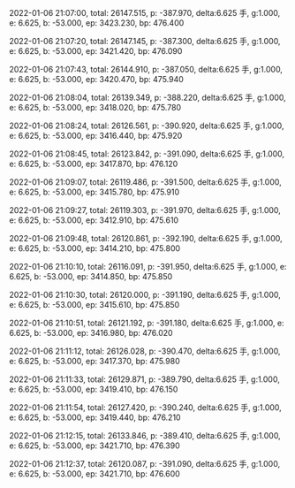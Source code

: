 2022-01-06 21:07:00, total: 26147.515, p: -387.970, delta:6.625 手, g:1.000, e: 6.625, b: -53.000, ep: 3423.230, bp: 476.400

2022-01-06 21:07:20, total: 26147.145, p: -387.300, delta:6.625 手, g:1.000, e: 6.625, b: -53.000, ep: 3421.420, bp: 476.090

2022-01-06 21:07:43, total: 26144.910, p: -387.050, delta:6.625 手, g:1.000, e: 6.625, b: -53.000, ep: 3420.470, bp: 475.940

2022-01-06 21:08:04, total: 26139.349, p: -388.220, delta:6.625 手, g:1.000, e: 6.625, b: -53.000, ep: 3418.020, bp: 475.780

2022-01-06 21:08:24, total: 26126.561, p: -390.920, delta:6.625 手, g:1.000, e: 6.625, b: -53.000, ep: 3416.440, bp: 475.920

2022-01-06 21:08:45, total: 26123.842, p: -391.090, delta:6.625 手, g:1.000, e: 6.625, b: -53.000, ep: 3417.870, bp: 476.120

2022-01-06 21:09:07, total: 26119.486, p: -391.500, delta:6.625 手, g:1.000, e: 6.625, b: -53.000, ep: 3415.780, bp: 475.910

2022-01-06 21:09:27, total: 26119.303, p: -391.970, delta:6.625 手, g:1.000, e: 6.625, b: -53.000, ep: 3412.910, bp: 475.610

2022-01-06 21:09:48, total: 26120.861, p: -392.190, delta:6.625 手, g:1.000, e: 6.625, b: -53.000, ep: 3414.210, bp: 475.800

2022-01-06 21:10:10, total: 26116.091, p: -391.950, delta:6.625 手, g:1.000, e: 6.625, b: -53.000, ep: 3414.850, bp: 475.850

2022-01-06 21:10:30, total: 26120.000, p: -391.190, delta:6.625 手, g:1.000, e: 6.625, b: -53.000, ep: 3415.610, bp: 475.850

2022-01-06 21:10:51, total: 26121.192, p: -391.180, delta:6.625 手, g:1.000, e: 6.625, b: -53.000, ep: 3416.980, bp: 476.020

2022-01-06 21:11:12, total: 26126.028, p: -390.470, delta:6.625 手, g:1.000, e: 6.625, b: -53.000, ep: 3417.370, bp: 475.980

2022-01-06 21:11:33, total: 26129.871, p: -389.790, delta:6.625 手, g:1.000, e: 6.625, b: -53.000, ep: 3419.410, bp: 476.150

2022-01-06 21:11:54, total: 26127.420, p: -390.240, delta:6.625 手, g:1.000, e: 6.625, b: -53.000, ep: 3419.440, bp: 476.210

2022-01-06 21:12:15, total: 26133.846, p: -389.410, delta:6.625 手, g:1.000, e: 6.625, b: -53.000, ep: 3421.710, bp: 476.390

2022-01-06 21:12:37, total: 26120.087, p: -391.090, delta:6.625 手, g:1.000, e: 6.625, b: -53.000, ep: 3421.710, bp: 476.600
